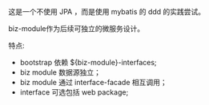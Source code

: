 这是一个不使用 JPA ，而是使用 mybatis 的 ddd 的实践尝试。 

biz-module作为后续可独立的微服务设计。

特点:

- bootstrap 依赖 ${biz-module}-interfaces;
- biz module 数据源独立；
- biz module 通过 interface-facade 相互调用；
- interface 可选包括 web package;